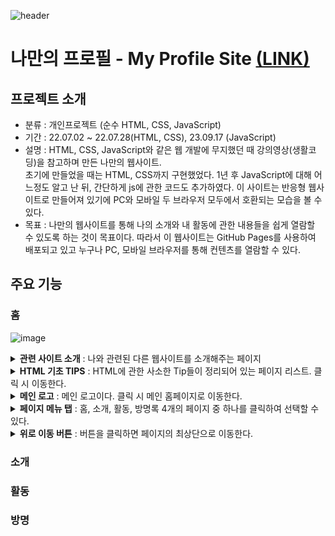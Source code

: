 ![header](https://capsule-render.vercel.app/api?type=transparent&height=300&section=header&text=My%20Profile🥳&fontSize=70&fontColor=8ac0ad)  
# 나만의 프로필 - My Profile Site [(LINK)](https://chaedoll.github.io/ChaeDoll/page/)
## 프로젝트 소개
- 분류 : 개인프로젝트 (순수 HTML, CSS, JavaScript)
- 기간 : 22.07.02 ~ 22.07.28(HTML, CSS), 23.09.17 (JavaScript)
- 설명 : HTML, CSS, JavaScript와 같은 웹 개발에 무지했던 때 강의영상(생활코딩)을 참고하며 만든 나만의 웹사이트.  
  초기에 만들었을 때는 HTML, CSS까지 구현했었다. 1년 후 JavaScript에 대해 어느정도 알고 난 뒤, 간단하게 js에 관한 코드도 추가하였다.
  이 사이트는 반응형 웹사이트로 만들어져 있기에 PC와 모바일 두 브라우저 모두에서 호환되는 모습을 볼 수 있다.
- 목표 : 나만의 웹사이트를 통해 나의 소개와 내 활동에 관한 내용들을 쉽게 열람할 수 있도록 하는 것이 목표이다.
  따라서 이 웹사이트는 GitHub Pages를 사용하여 배포되고 있고 누구나 PC, 모바일 브라우저를 통해 컨텐츠를 열람할 수 있다.

## 주요 기능
### 홈
![image](https://github.com/ChaeDoll/ChaeDoll/assets/108540812/5c458786-33c2-4aa9-90e0-6aab56d0fa34)  
<details>
  <summary><b>관련 사이트 소개</b> : 나와 관련된 다른 웹사이트를 소개해주는 페이지</summary>
</details>
<details>
  <summary><b>HTML 기초 TIPS</b> : HTML에 관한 사소한 Tip들이 정리되어 있는 페이지 리스트. 클릭 시 이동한다.</summary>
</details>
<details>
  <summary><b>메인 로고</b> : 메인 로고이다. 클릭 시 메인 홈페이지로 이동한다.</summary>
</details>
<details>
  <summary><b>페이지 메뉴 탭</b> : 홈, 소개, 활동, 방명록 4개의 페이지 중 하나를 클릭하여 선택할 수 있다. </summary>
</details>
<details>
  <summary><b>위로 이동 버튼</b> : 버튼을 클릭하면 페이지의 최상단으로 이동한다.</summary>
</details>


### 소개
### 활동
### 방명
